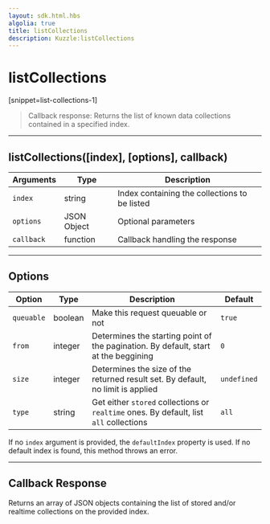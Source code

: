 ```yaml
---
layout: sdk.html.hbs
algolia: true
title: listCollections
description: Kuzzle:listCollections
---
```

  

# listCollections
[snippet=list-collections-1]
> Callback response:
Returns the list of known data collections contained in a specified index.

---

## listCollections([index], [options], callback)

| Arguments | Type | Description |
|---------------|---------|----------------------------------------|
| ``index`` | string | Index containing the collections to be listed |
| ``options`` | JSON Object | Optional parameters |
| ``callback`` | function | Callback handling the response |

---

## Options

| Option | Type | Description | Default |
|---------------|---------|----------------------------------------|---------|
| ``queuable`` | boolean | Make this request queuable or not  | ``true`` |
| ``from`` | integer | Determines the starting point of the pagination. By default, start at the beggining | ``0`` |
| ``size`` | integer | Determines the size of the returned result set. By default, no limit is applied | ``undefined`` |
| ``type`` | string | Get either ``stored`` collections or ``realtime`` ones. By default, list ``all`` collections | ``all`` |
If no `index` argument is provided, the `defaultIndex` property is used. If no default index is found, this method throws an error.

---

## Callback Response

Returns an array of JSON objects containing the list of stored and/or realtime collections on the provided index.

